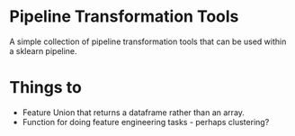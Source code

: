 # Pipeline Transformation Tools

A simple collection of pipeline transformation tools that can be used within a sklearn pipeline.

# Things to

- Feature Union that returns a dataframe rather than an array.
- Function for doing feature engineering tasks - perhaps clustering?